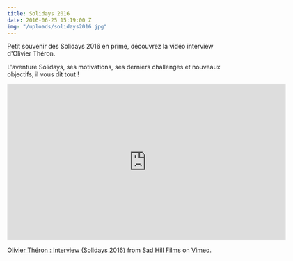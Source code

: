 ```yaml
---
title: Solidays 2016
date: 2016-06-25 15:19:00 Z
img: "/uploads/solidays2016.jpg"
---
```


Petit souvenir des Solidays 2016 en prime, découvrez la vidéo interview d'Olivier Théron.

L'aventure Solidays, ses motivations, ses derniers challenges et nouveaux objectifs, il vous dit tout !

<iframe src="https://player.vimeo.com/video/182224985" width="640" height="360" frameborder="0" allow="autoplay; fullscreen" allowfullscreen></iframe>
<p><a href="https://vimeo.com/182224985">Olivier Th&eacute;ron : Interview (Solidays 2016)</a> from <a href="https://vimeo.com/sadhillfilms">Sad Hill Films</a> on <a href="https://vimeo.com">Vimeo</a>.</p>
